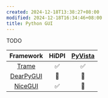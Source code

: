 ```yaml
---
created: 2024-12-18T13:38:27+08:00
modified: 2024-12-18T16:34:46+08:00
title: Python GUI
---
```


TODO

|                      Framework                      | HiDPI | [PyVista](https://github.com/pyvista/pyvista) |
| :-------------------------------------------------: | :---: | :-------------------------------------------: |
|      [Trame](https://github.com/kitware/trame)      |   ✅   |                       ✅                       |
| [DearPyGUI](https://github.com/hoffstadt/DearPyGui) |  🛑   |                      🛑                       |
|  [NiceGUI](https://github.com/zauberzeug/nicegui)   |   ✅   |                      🛑                       |
